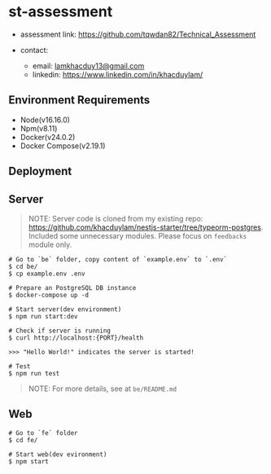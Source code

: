 # st-assessment

- assessment link: https://github.com/tqwdan82/Technical_Assessment



- contact:
    - email: lamkhacduy13@gmail.com 
    - linkedin: https://www.linkedin.com/in/khacduylam/

## Environment Requirements 

- Node(v16.16.0)
- Npm(v8.11)
- Docker(v24.0.2)
- Docker Compose(v2.19.1)

## Deployment 

## Server 

> NOTE: Server code is cloned from my existing repo: https://github.com/khacduylam/nestjs-starter/tree/typeorm-postgres. 
Included some unnecessary modules. Please focus on `feedbacks` module only.

```shell
# Go to `be` folder, copy content of `example.env` to `.env` 
$ cd be/ 
$ cp example.env .env

# Prepare an PostgreSQL DB instance
$ docker-compose up -d

# Start server(dev environment)
$ npm run start:dev

# Check if server is running 
$ curl http://localhost:{PORT}/health

>>> "Hello World!" indicates the server is started!

# Test
$ npm run test

```
> NOTE: For more details, see at `be/README.md`

## Web 

```shell
# Go to `fe` folder 
$ cd fe/ 

# Start web(dev evironment)
$ npm start
```

